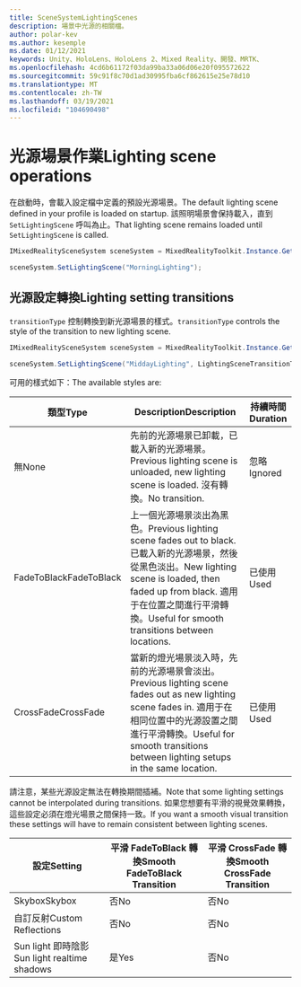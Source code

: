 ```yaml
---
title: SceneSystemLightingScenes
description: 場景中光源的相關檔。
author: polar-kev
ms.author: kesemple
ms.date: 01/12/2021
keywords: Unity、HoloLens、HoloLens 2、Mixed Reality、開發、MRTK、
ms.openlocfilehash: 4cd6b61172f03da99ba33a06d06e20f095572622
ms.sourcegitcommit: 59c91f8c70d1ad30995fba6cf862615e25e78d10
ms.translationtype: MT
ms.contentlocale: zh-TW
ms.lasthandoff: 03/19/2021
ms.locfileid: "104690498"
---
```

# <a name="lighting-scene-operations"></a><span data-ttu-id="57ef4-104">光源場景作業</span><span class="sxs-lookup"><span data-stu-id="57ef4-104">Lighting scene operations</span></span>

<span data-ttu-id="57ef4-105">在啟動時，會載入設定檔中定義的預設光源場景。</span><span class="sxs-lookup"><span data-stu-id="57ef4-105">The default lighting scene defined in your profile is loaded on startup.</span></span> <span data-ttu-id="57ef4-106">該照明場景會保持載入，直到 `SetLightingScene` 呼叫為止。</span><span class="sxs-lookup"><span data-stu-id="57ef4-106">That lighting scene remains loaded until `SetLightingScene` is called.</span></span>

```c#
IMixedRealitySceneSystem sceneSystem = MixedRealityToolkit.Instance.GetService<IMixedRealitySceneSystem>();

sceneSystem.SetLightingScene("MorningLighting");
```

## <a name="lighting-setting-transitions"></a><span data-ttu-id="57ef4-107">光源設定轉換</span><span class="sxs-lookup"><span data-stu-id="57ef4-107">Lighting setting transitions</span></span>

<span data-ttu-id="57ef4-108">`transitionType` 控制轉換到新光源場景的樣式。</span><span class="sxs-lookup"><span data-stu-id="57ef4-108">`transitionType` controls the style of the transition to new lighting scene.</span></span>

```c#
IMixedRealitySceneSystem sceneSystem = MixedRealityToolkit.Instance.GetService<IMixedRealitySceneSystem>();

sceneSystem.SetLightingScene("MiddayLighting", LightingSceneTransitionType.CrossFade);
```

<span data-ttu-id="57ef4-109">可用的樣式如下：</span><span class="sxs-lookup"><span data-stu-id="57ef4-109">The available styles are:</span></span>

<span data-ttu-id="57ef4-110">類型</span><span class="sxs-lookup"><span data-stu-id="57ef4-110">Type</span></span> | <span data-ttu-id="57ef4-111">Description</span><span class="sxs-lookup"><span data-stu-id="57ef4-111">Description</span></span> | <span data-ttu-id="57ef4-112">持續時間</span><span class="sxs-lookup"><span data-stu-id="57ef4-112">Duration</span></span>
--- | --- | ---
<span data-ttu-id="57ef4-113">無</span><span class="sxs-lookup"><span data-stu-id="57ef4-113">None</span></span> | <span data-ttu-id="57ef4-114">先前的光源場景已卸載，已載入新的光源場景。</span><span class="sxs-lookup"><span data-stu-id="57ef4-114">Previous lighting scene is unloaded, new lighting scene is loaded.</span></span> <span data-ttu-id="57ef4-115">沒有轉換。</span><span class="sxs-lookup"><span data-stu-id="57ef4-115">No transition.</span></span> | <span data-ttu-id="57ef4-116">忽略</span><span class="sxs-lookup"><span data-stu-id="57ef4-116">Ignored</span></span>
<span data-ttu-id="57ef4-117">FadeToBlack</span><span class="sxs-lookup"><span data-stu-id="57ef4-117">FadeToBlack</span></span> | <span data-ttu-id="57ef4-118">上一個光源場景淡出為黑色。</span><span class="sxs-lookup"><span data-stu-id="57ef4-118">Previous lighting scene fades out to black.</span></span> <span data-ttu-id="57ef4-119">已載入新的光源場景，然後從黑色淡出。</span><span class="sxs-lookup"><span data-stu-id="57ef4-119">New lighting scene is loaded, then faded up from black.</span></span> <span data-ttu-id="57ef4-120">適用于在位置之間進行平滑轉換。</span><span class="sxs-lookup"><span data-stu-id="57ef4-120">Useful for smooth transitions between locations.</span></span> | <span data-ttu-id="57ef4-121">已使用</span><span class="sxs-lookup"><span data-stu-id="57ef4-121">Used</span></span>
<span data-ttu-id="57ef4-122">CrossFade</span><span class="sxs-lookup"><span data-stu-id="57ef4-122">CrossFade</span></span> | <span data-ttu-id="57ef4-123">當新的燈光場景淡入時，先前的光源場景會淡出。</span><span class="sxs-lookup"><span data-stu-id="57ef4-123">Previous lighting scene fades out as new lighting scene fades in.</span></span> <span data-ttu-id="57ef4-124">適用于在相同位置中的光源設置之間進行平滑轉換。</span><span class="sxs-lookup"><span data-stu-id="57ef4-124">Useful for smooth transitions between lighting setups in the same location.</span></span> | <span data-ttu-id="57ef4-125">已使用</span><span class="sxs-lookup"><span data-stu-id="57ef4-125">Used</span></span>

<span data-ttu-id="57ef4-126">請注意，某些光源設定無法在轉換期間插補。</span><span class="sxs-lookup"><span data-stu-id="57ef4-126">Note that some lighting settings cannot be interpolated during transitions.</span></span> <span data-ttu-id="57ef4-127">如果您想要有平滑的視覺效果轉換，這些設定必須在燈光場景之間保持一致。</span><span class="sxs-lookup"><span data-stu-id="57ef4-127">If you want a smooth visual transition these settings will have to remain consistent between lighting scenes.</span></span>

<span data-ttu-id="57ef4-128">設定</span><span class="sxs-lookup"><span data-stu-id="57ef4-128">Setting</span></span> | <span data-ttu-id="57ef4-129">平滑 FadeToBlack 轉換</span><span class="sxs-lookup"><span data-stu-id="57ef4-129">Smooth FadeToBlack Transition</span></span> | <span data-ttu-id="57ef4-130">平滑 CrossFade 轉換</span><span class="sxs-lookup"><span data-stu-id="57ef4-130">Smooth CrossFade Transition</span></span>
--- | --- | ---
<span data-ttu-id="57ef4-131">Skybox</span><span class="sxs-lookup"><span data-stu-id="57ef4-131">Skybox</span></span> | <span data-ttu-id="57ef4-132">否</span><span class="sxs-lookup"><span data-stu-id="57ef4-132">No</span></span> | <span data-ttu-id="57ef4-133">否</span><span class="sxs-lookup"><span data-stu-id="57ef4-133">No</span></span>
<span data-ttu-id="57ef4-134">自訂反射</span><span class="sxs-lookup"><span data-stu-id="57ef4-134">Custom Reflections</span></span> | <span data-ttu-id="57ef4-135">否</span><span class="sxs-lookup"><span data-stu-id="57ef4-135">No</span></span> | <span data-ttu-id="57ef4-136">否</span><span class="sxs-lookup"><span data-stu-id="57ef4-136">No</span></span>
<span data-ttu-id="57ef4-137">Sun light 即時陰影</span><span class="sxs-lookup"><span data-stu-id="57ef4-137">Sun light realtime shadows</span></span> | <span data-ttu-id="57ef4-138">是</span><span class="sxs-lookup"><span data-stu-id="57ef4-138">Yes</span></span> | <span data-ttu-id="57ef4-139">否</span><span class="sxs-lookup"><span data-stu-id="57ef4-139">No</span></span>
